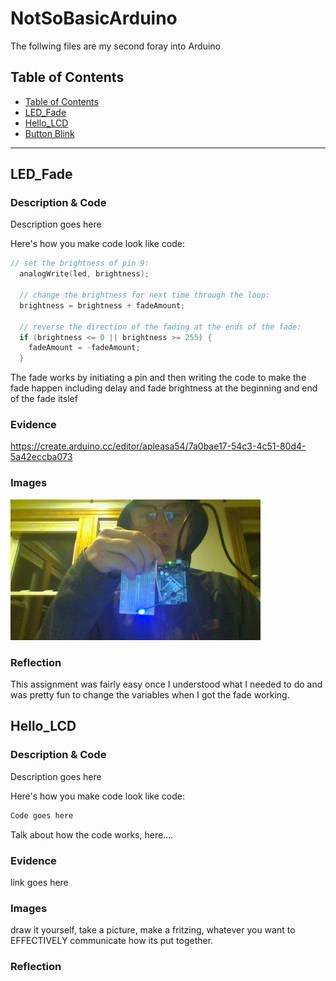 # NotSoBasicArduino
 The follwing files are my second foray into Arduino
 
 
## Table of Contents
* [Table of Contents](#TableOfContents)
* [LED_Fade](#LED_Fade)
* [Hello_LCD](#Hello_LCD)
* [Button Blink](#Button_Blink)
---

## LED_Fade

### Description & Code
Description goes here

Here's how you make code look like code:

```C++
// set the brightness of pin 9:
  analogWrite(led, brightness);

  // change the brightness for next time through the loop:
  brightness = brightness + fadeAmount;

  // reverse the direction of the fading at the ends of the fade:
  if (brightness <= 0 || brightness >= 255) {
    fadeAmount = -fadeAmount;
  }
```
The fade works by initiating a pin and then writing the code to make the fade happen including delay and fade brightness at the beginning and end of the fade itslef

### Evidence
https://create.arduino.cc/editor/apleasa54/7a0bae17-54c3-4c51-80d4-5a42eccba073

### Images
<img src="https://github.com/apleasa54/NotSoBasicArduino-1/blob/main/IMG_20201123_203808.jpg" width="400">

### Reflection
This assignment was fairly easy once I understood what I needed to do and was pretty fun to change the variables when I got the fade working.

## Hello_LCD

### Description & Code
Description goes here

Here's how you make code look like code:

```C++
Code goes here
```
Talk about how the code works, here....

### Evidence
link goes here

### Images
draw it yourself, take a picture, make a fritzing, whatever you want to EFFECTIVELY communicate how its put together.

### Reflection

